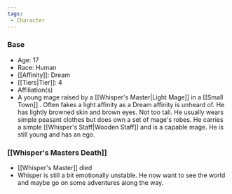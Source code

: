 ```yaml
---
tags:
 - Character
---
```


### Base
- Age: 17
- Race: Human
- [[Affinity]]: Dream
- [[Tiers|Tier]]: 4
- Affiliation(s)
- A young mage raised by a [[Whisper's Master|Light Mage]] in a [[Small Town]] . Often fakes a light affinity as a Dream affinity is unheard of. He has lightly browned skin and brown eyes. Not too tall. He usually wears simple peasant clothes but does own a set of mage's robes. He carries a simple [[Whisper's Staff|Wooden Staff]] and is a capable mage. He is still young and has an ego. 
### [[Whisper's Masters Death]]
- [[Whisper's Master]] died
- Whisper is still a bit emotionally unstable. He now want to see the world and maybe go on some adventures along the way.
